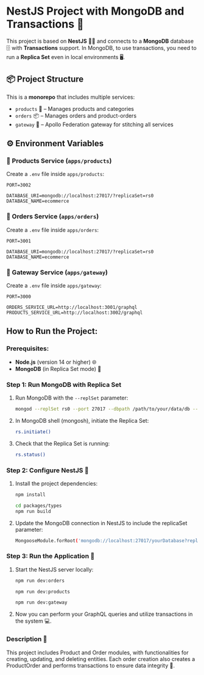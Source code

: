 # NestJS Project with MongoDB and Transactions 🚀

This project is based on **NestJS** 🐱‍🏍 and connects to a **MongoDB** database 🗄️ with **Transactions** support. In MongoDB, to use transactions, you need to run a **Replica Set** even in local environments 🖥️.

## 📦 Project Structure

This is a **monorepo** that includes multiple services:

- `products` 🛒 – Manages products and categories
- `orders` 📦 – Manages orders and product-orders
- `gateway` 🌉 – Apollo Federation gateway for stitching all services

## ⚙️ Environment Variables

### 🔹 Products Service (`apps/products`)

Create a `.env` file inside `apps/products`:

```env
PORT=3002

DATABASE_URI=mongodb://localhost:27017/?replicaSet=rs0
DATABASE_NAME=ecommerce
```

### 🔹 Orders Service (`apps/orders`)

Create a `.env` file inside `apps/orders`:

```env
PORT=3001

DATABASE_URI=mongodb://localhost:27017/?replicaSet=rs0
DATABASE_NAME=ecommerce
```

### 🔹 Gateway Service (`apps/gateway`)

Create a `.env` file inside `apps/gateway`:

```env
PORT=3000

ORDERS_SERVICE_URL=http://localhost:3001/graphql
PRODUCTS_SERVICE_URL=http://localhost:3002/graphql
```

## How to Run the Project:

### Prerequisites:

- **Node.js** (version 14 or higher) 🌐
- **MongoDB** (in Replica Set mode) 🔧

### Step 1: Run MongoDB with Replica Set

1. Run MongoDB with the `--replSet` parameter:

   ```bash
   mongod --replSet rs0 --port 27017 --dbpath /path/to/your/data/db --bind_ip 127.0.0.1
   ```

2. In MongoDB shell (mongosh), initiate the Replica Set:

   ```bash
   rs.initiate()
   ```

3. Check that the Replica Set is running:
   ```bash
   rs.status()
   ```

### Step 2: Configure NestJS 🔧

1. Install the project dependencies:

   ```bash
   npm install
   ```

   ```bash
   cd packages/types
   npm run build
   ```

2. Update the MongoDB connection in NestJS to include the replicaSet parameter:
   ```bash
   MongooseModule.forRoot('mongodb://localhost:27017/yourDatabase?replicaSet=rs0')
   ```

### Step 3: Run the Application 🚀

1. Start the NestJS server locally:

   ```bash
   npm run dev:orders
   ```

   ```bash
   npm run dev:products
   ```

   ```bash
   npm run dev:gateway
   ```

2. Now you can perform your GraphQL queries and utilize transactions in the system 💻.

### Description 📜

This project includes Product and Order modules, with functionalities for creating, updating, and deleting entities. Each order creation also creates a ProductOrder and performs transactions to ensure data integrity 💪.
